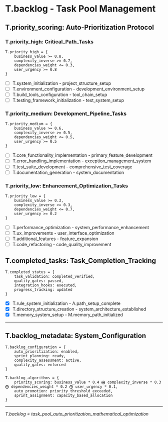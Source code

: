 # T.backlog - Task Pool Management

## T.priority_scoring: Auto-Prioritization Protocol

### T.priority_high: Critical_Path_Tasks
```
T.priority_high = {
    business_value >= 0.8,
    complexity_inverse >= 0.7,
    dependencies_weight <= 0.3,
    user_urgency >= 0.8
}
```
- [ ] T.system_initialization - project_structure_setup
- [ ] T.environment_configuration - development_environment_setup
- [ ] T.build_tools_configuration - tool_chain_setup
- [ ] T.testing_framework_initialization - test_system_setup

### T.priority_medium: Development_Pipeline_Tasks
```
T.priority_medium = {
    business_value >= 0.6,
    complexity_inverse >= 0.5,
    dependencies_weight <= 0.5,
    user_urgency >= 0.5
}
```
- [ ] T.core_functionality_implementation - primary_feature_development
- [ ] T.error_handling_implementation - exception_management_system
- [ ] T.test_suite_development - comprehensive_test_coverage
- [ ] T.documentation_generation - system_documentation

### T.priority_low: Enhancement_Optimization_Tasks
```
T.priority_low = {
    business_value >= 0.3,
    complexity_inverse >= 0.3,
    dependencies_weight <= 0.7,
    user_urgency >= 0.2
}
```
- [ ] T.performance_optimization - system_performance_enhancement
- [ ] T.ux_improvements - user_interface_optimization
- [ ] T.additional_features - feature_expansion
- [ ] T.code_refactoring - code_quality_improvement

## T.completed_tasks: Task_Completion_Tracking
```
T.completed_status = {
    task_validation: completed_verified,
    quality_gates: passed,
    integration_hooks: executed,
    progress_tracking: updated
}
```
- [x] T.rule_system_initialization - Λ.path_setup_complete
- [x] T.directory_structure_creation - system_architecture_established
- [x] T.memory_system_setup - M.memory_path_initialized

---

## T.backlog_metadata: System_Configuration
```
T.backlog_configuration = {
    auto_prioritization: enabled,
    sprint_planning: ready,
    complexity_assessment: active,
    quality_gates: enforced
}

T.backlog_algorithms = {
    priority_scoring: business_value * 0.4 ⨁ complexity_inverse * 0.3 ⨁ dependencies_weight * 0.2 ⨁ user_urgency * 0.1,
    auto_promotion: priority_threshold_exceeded,
    sprint_assignment: capacity_based_allocation
}
```

---
*T.backlog = task_pool_auto_prioritization_mathematical_optimization* 